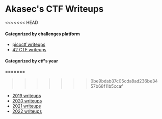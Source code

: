 # Akasec's CTF Writeups

<<<<<<< HEAD
#### Categorized by challenges platform

- [picoctf writeups](./picoctf)
- [42 CTF writeups](./42CTF)

#### Categorized by ctf's year

=======
>>>>>>> 0be9bdab37c05cda8ad236be3457b68f11b5ccaf
- [2019 writeups](./2019)
- [2020 writeups](./2020)
- [2021 writeups](./2021)
- [2022 writeups](./2022)
